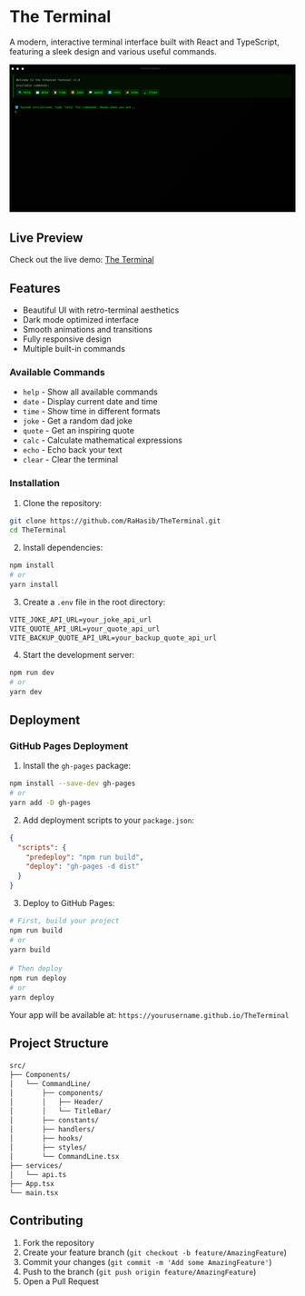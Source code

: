 # The Terminal

A modern, interactive terminal interface built with React and TypeScript, featuring a sleek design and various useful commands.

![Terminal Preview](./public/Asset/Image/TheTerminal.png)

## Live Preview

Check out the live demo: [The Terminal](https://rahasib.github.io/TheTerminal/)

## Features

- Beautiful UI with retro-terminal aesthetics
- Dark mode optimized interface
- Smooth animations and transitions
- Fully responsive design
- Multiple built-in commands

### Available Commands

- `help` - Show all available commands
- `date` - Display current date and time
- `time` - Show time in different formats
- `joke` - Get a random dad joke
- `quote` - Get an inspiring quote
- `calc` - Calculate mathematical expressions
- `echo` - Echo back your text
- `clear` - Clear the terminal

### Installation

1. Clone the repository:
```bash
git clone https://github.com/RaHasib/TheTerminal.git
cd TheTerminal
```

2. Install dependencies:
```bash
npm install
# or
yarn install
```

3. Create a `.env` file in the root directory:
```env
VITE_JOKE_API_URL=your_joke_api_url
VITE_QUOTE_API_URL=your_quote_api_url
VITE_BACKUP_QUOTE_API_URL=your_backup_quote_api_url
```

4. Start the development server:
```bash
npm run dev
# or
yarn dev
```

## Deployment

### GitHub Pages Deployment

1. Install the `gh-pages` package:
```bash
npm install --save-dev gh-pages
# or
yarn add -D gh-pages
```

2. Add deployment scripts to your `package.json`:
```json
{
  "scripts": {
    "predeploy": "npm run build",
    "deploy": "gh-pages -d dist"
  }
}
```

3. Deploy to GitHub Pages:

```bash
# First, build your project
npm run build
# or
yarn build

# Then deploy
npm run deploy
# or
yarn deploy
```

Your app will be available at: `https://yourusername.github.io/TheTerminal`

## Project Structure

```
src/
├── Components/
│   └── CommandLine/
│       ├── components/
│       │   ├── Header/
│       │   └── TitleBar/
│       ├── constants/
│       ├── handlers/
│       ├── hooks/
│       ├── styles/
│       └── CommandLine.tsx
├── services/
│   └── api.ts
├── App.tsx
└── main.tsx
```

## Contributing

1. Fork the repository
2. Create your feature branch (`git checkout -b feature/AmazingFeature`)
3. Commit your changes (`git commit -m 'Add some AmazingFeature'`)
4. Push to the branch (`git push origin feature/AmazingFeature`)
5. Open a Pull Request

